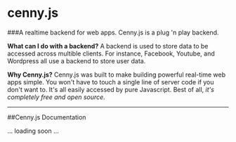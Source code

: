 cenny.js
========

###A realtime backend for web apps.
Cenny.js is a plug 'n play backend. 

  **What can I do with a backend?** 
      A backend is used to store data to be accessed across multible clients. For instance, Facebook, Youtube,
      and Wordpress all use a backend to store user data.
      
  **Why Cenny.js?**
      Cenny.js was built to make building powerful real-time web apps simple. You won't have to touch a single line
      of server code if you don't want to. It's all easily accessed by pure Javascript. Best of all, *it's completely
      free and open source.*

___

##Cenny.js Documentation

... loading soon ...
